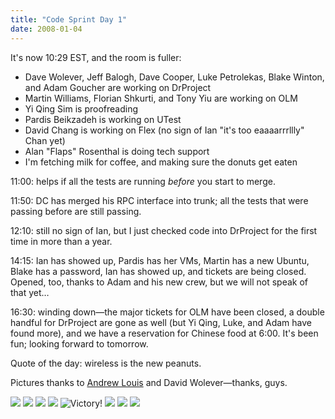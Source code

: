 ```yaml
---
title: "Code Sprint Day 1"
date: 2008-01-04
---
```

It's now 10:29 EST, and the room is fuller:
<ul>
  <li>Dave Wolever, Jeff Balogh, Dave Cooper, Luke Petrolekas, Blake Winton, and Adam Goucher are working on DrProject</li>
  <li>Martin Williams, Florian Shkurti, and Tony Yiu are working on OLM</li>
  <li>Yi Qing Sim is proofreading</li>
  <li>Pardis Beikzadeh is working on UTest</li>
  <li>David Chang is working on Flex (no sign of Ian "it's too eaaaarrrllly" Chan yet)</li>
  <li>Alan "Flaps" Rosenthal is doing tech support</li>
  <li>I'm fetching milk for coffee, and making sure the donuts get eaten</li>
</ul>
11:00: helps if all the tests are running <em>before</em> you start to merge.

11:50: DC has merged his RPC interface into trunk; all the tests that were passing before are still passing.

12:10: still no sign of Ian, but I just checked code into DrProject for the first time in more than a year.

14:15: Ian has showed up, Pardis has her VMs, Martin has a new Ubuntu, Blake has a password, Ian has showed up, and tickets are being closed.  Opened, too, thanks to Adam and his new crew, but we will not speak of that yet…

16:30: winding down—the major tickets for OLM have been closed, a double handful for DrProject are gone as well (but Yi Qing, Luke, and Adam have found more), and we have a reservation for Chinese food at 6:00.  It's been fun; looking forward to tomorrow.

Quote of the day: wireless is the new peanuts.

Pictures thanks to <a href="http://hyfen.net/">Andrew Louis</a> and David Wolever—thanks, guys.

<img src="@root/files/2008/01/2176590415_40b40c7840.jpg" class="centered">

<img src="@root/files/2008/01/2177380478_ab98a5c8c6.jpg" class="centered">

<img src="@root/files/2008/01/2177380716_5963160658.jpg" class="centered">

<img src="@root/files/2008/01/2177381212_1abca21d9e.jpg" class="centered">

<img src="@root/files/2008/01/2181745117_98f010c403.jpg" alt="Victory!" class="centered">

<img src="@root/files/2008/01/2177382746_5f0cd756e0.jpg" class="centered">

<img src="@root/files/2008/01/2177383114_6a8aa35a02.jpg" class="centered">

<img src="@root/files/2008/01/2176592323_db61526b83.jpg" class="centered">
